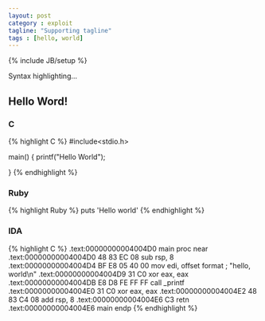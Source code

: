 ```yaml
---
layout: post
category : exploit
tagline: "Supporting tagline"
tags : [hello, world]
---
```

{% include JB/setup %}

Syntax highlighting...

## Hello Word!

### C

{% highlight C %}
#include<stdio.h>

main()
{
  printf("Hello World");

}
{% endhighlight %}

### Ruby

{% highlight Ruby %}
puts 'Hello world'
{% endhighlight %}

### IDA

{% highlight C %}
.text:00000000004004D0 main proc near
.text:00000000004004D0 48 83 EC 08 sub rsp, 8
.text:00000000004004D4 BF E8 05 40 00 mov edi, offset format ; "hello, world\n"
.text:00000000004004D9 31 C0 xor eax, eax
.text:00000000004004DB E8 D8 FE FF FF call _printf
.text:00000000004004E0 31 C0 xor eax, eax
.text:00000000004004E2 48 83 C4 08 add rsp, 8
.text:00000000004004E6 C3 retn
.text:00000000004004E6 main endp
{% endhighlight %}

<!--
### Examples

This website is created with Jekyll. [Other Jekyll websites](https://github.com/mojombo/jekyll/wiki/Sites).
-->